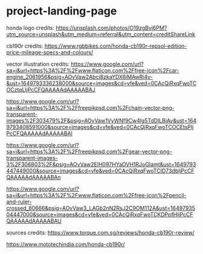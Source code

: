 # project-landing-page


honda logo credits: 
https://unsplash.com/photos/O19zgBvj6PM?utm_source=unsplash&utm_medium=referral&utm_content=creditShareLink

cb190r credits: 
https://www.rgbbikes.com/honda-cb190r-repsol-edition-price-mileage-specs-and-colours/

vector illustration credits:
https://www.google.com/url?sa=i&url=https%3A%2F%2Fwww.flaticon.com%2Ffree-icon%2Fcar-engine_2061956&psig=AOvVaw2Abci8zkaYDX6iMAwRi4v-&ust=1649793336238000&source=images&cd=vfe&ved=0CAcQjRxqFwoTCOCztqLljPcCFQAAAAAdAAAAABAJ

https://www.google.com/url?sa=i&url=https%3A%2F%2Ffreepikpsd.com%2Fchain-vector-png-transparent-images%2F303479%2F&psig=AOvVaw1VyWNf9Cw4lg5TdDlLBjAv&ust=1649793408591000&source=images&cd=vfe&ved=0CAcQjRxqFwoTCOCEtsPljPcCFQAAAAAdAAAAABAI

https://www.google.com/url?sa=i&url=https%3A%2F%2Ffreepikpsd.com%2Fgear-vector-png-transparent-images-3%2F306803%2F&psig=AOvVaw2ElH097HYaOVH1RJoGIamt&ust=1649793447449000&source=images&cd=vfe&ved=0CAcQjRxqFwoTCID73dbljPcCFQAAAAAdAAAAABAn

https://www.google.com/url?sa=i&url=https%3A%2F%2Fwww.flaticon.com%2Ffree-icon%2Fpencil-and-ruler-crossed_80666&psig=AOvVaw3_LAGb2nN2RsJ2C9OM112A&ust=1649793504447000&source=images&cd=vfe&ved=0CAcQjRxqFwoTCKDPpfHljPcCFQAAAAAdAAAAABAU

sources credits:
https://www.torque.com.sg/reviews/honda-cb190r-review/

https://www.mototechindia.com/honda-cb190r/